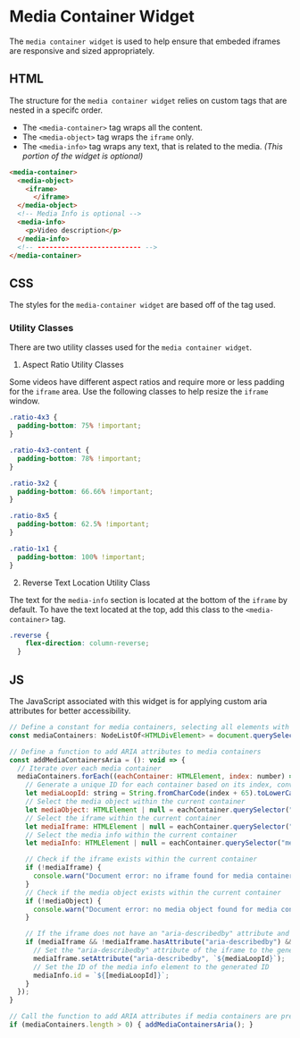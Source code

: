 # Media Container Widget 

The `media container widget` is used to help ensure that embeded iframes are responsive and sized appropriately.

## HTML 

The structure for the `media container widget` relies on custom tags that are nested in a specifc order. 

- The `<media-container>` tag wraps all the content. 
- The `<media-object>` tag wraps the `iframe` only.
- The `<media-info>` tag wraps any text, that is related to the media. _(This portion of the widget is optional)_

```html
<media-container>
  <media-object>
    <iframe>
      </iframe>
  </media-object>
  <!-- Media Info is optional -->
  <media-info>
    <p>Video description</p>
  </media-info>
  <!-- -------------------------- -->
</media-container>
```


## CSS 

The styles for the `media-container widget` are based off of the tag used. 

### Utility Classes

There are two utility classes used for the `media container widget`. 

1. Aspect Ratio Utility Classes 

Some videos have different aspect ratios and require more or less padding for the `iframe` area. Use the following classes to help resize the `iframe` window. 

```css
.ratio-4x3 {
  padding-bottom: 75% !important;
}

.ratio-4x3-content {
  padding-bottom: 78% !important;
}

.ratio-3x2 {
  padding-bottom: 66.66% !important;
}

.ratio-8x5 {
  padding-bottom: 62.5% !important;
}

.ratio-1x1 {
  padding-bottom: 100% !important;
}
```

2. Reverse Text Location Utility Class

The text for the `media-info` section is located at the bottom of the `iframe` by default. To have the text located at the top, add this class to the `<media-container>` tag.

```css
.reverse {
    flex-direction: column-reverse;
  }
```


## JS 

The JavaScript associated with this widget is for applying custom aria attributes for better accessibility. 

```js
// Define a constant for media containers, selecting all elements with the class "media-container"
const mediaContainers: NodeListOf<HTMLDivElement> = document.querySelectorAll("media-container");

// Define a function to add ARIA attributes to media containers
const addMediaContainersAria = (): void => {
  // Iterate over each media container
  mediaContainers.forEach((eachContainer: HTMLElement, index: number) => {
    // Generate a unique ID for each container based on its index, converting to a letter
    let mediaLoopId: string = String.fromCharCode(index + 65).toLowerCase();
    // Select the media object within the current container
    let mediaObject: HTMLElement | null = eachContainer.querySelector("media-object");
    // Select the iframe within the current container
    let mediaIframe: HTMLElement | null = eachContainer.querySelector("iframe");
    // Select the media info within the current container
    let mediaInfo: HTMLElement | null = eachContainer.querySelector("media-info");

    // Check if the iframe exists within the current container
    if (!mediaIframe) {
      console.warn("Document error: no iframe found for media container");
    }
    // Check if the media object exists within the current container
    if (!mediaObject) {
      console.warn("Document error: no media object found for media container");
    }

    // If the iframe does not have an "aria-describedby" attribute and there is a media info element
    if (mediaIframe && !mediaIframe.hasAttribute("aria-describedby") && mediaInfo) {
      // Set the "aria-describedby" attribute of the iframe to the generated ID
      mediaIframe.setAttribute("aria-describedby", `${mediaLoopId}`);
      // Set the ID of the media info element to the generated ID
      mediaInfo.id = `${[mediaLoopId]}`;
    }
  });
}

// Call the function to add ARIA attributes if media containers are present
if (mediaContainers.length > 0) { addMediaContainersAria(); }
```